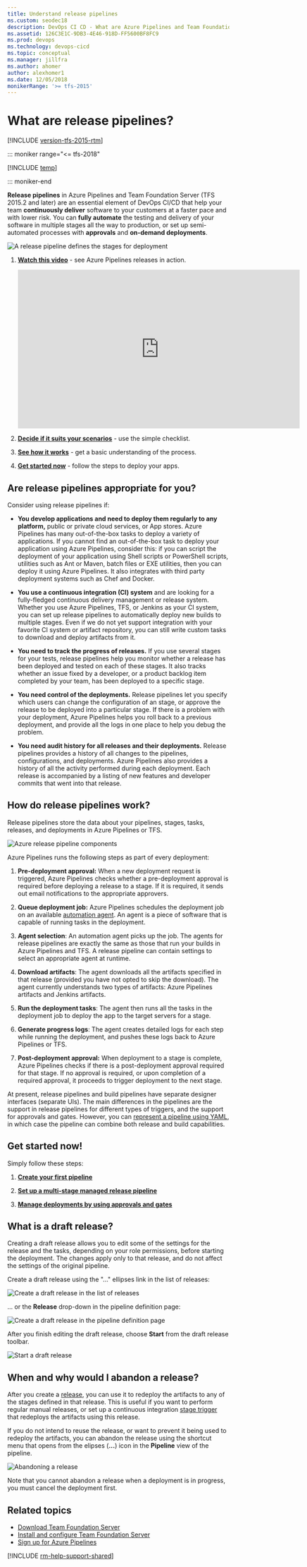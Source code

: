 ```yaml
---
title: Understand release pipelines
ms.custom: seodec18
description: DevOps CI CD - What are Azure Pipelines and Team Foundation Server (TFS) release pipelines?
ms.assetid: 126C3E1C-9DB3-4E46-918D-FF5600BF8FC9
ms.prod: devops
ms.technology: devops-cicd
ms.topic: conceptual
ms.manager: jillfra
ms.author: ahomer
author: alexhomer1
ms.date: 12/05/2018
monikerRange: '>= tfs-2015'
---
```


# What are release pipelines?

[!INCLUDE [version-tfs-2015-rtm](../_shared/version-tfs-2015-rtm.md)]

::: moniker range="<= tfs-2018"

[!INCLUDE [temp](../_shared/concept-rename-note.md)]

::: moniker-end

**Release pipelines** in Azure Pipelines
and Team Foundation Server (TFS 2015.2 and later) are an essential
element of DevOps CI/CD that help your team **continuously deliver** software
to your customers at a faster pace and with lower risk.
You can **fully automate** the testing and delivery of your software
in multiple stages all the way to production, or set up
semi-automated processes with **approvals** and **on-demand deployments**.

![A release pipeline defines the stages for deployment](_img/what-is-release-management/understand-rm-01.1.png)

1. **[Watch this video](https://www.youtube.com/embed/zSPuRXTeZW8)** - see Azure Pipelines releases in action.

   <iframe width="640" height="360" src="https://www.youtube.com/embed/zSPuRXTeZW8" frameborder="0" allowfullscreen="true"></iframe><p />

1. **[Decide if it suits your scenarios](#isitforyou)** - use the simple checklist.

1. **[See how it works](#howrmworks)** - get a basic understanding of the process.

1. **[Get started now](#getstartednow)** - follow the steps to deploy your apps.

<a name="isitforyou"></a>
## Are release pipelines appropriate for you?

Consider using release pipelines if:

* **You develop applications and need to deploy them regularly to any platform,**
  public or private cloud services, or App stores. Azure Pipelines
  has many out-of-the-box tasks to deploy a variety of applications. If
  you cannot find an out-of-the-box task to deploy your application
  using Azure Pipelines, consider this: if you can script the
  deployment of your application using Shell scripts or PowerShell scripts,
  utilities such as Ant or Maven, batch files or EXE utilities, then
  you can deploy it using Azure Pipelines. It also integrates with third party deployment systems
  such as Chef and Docker.

* **You use a continuous integration (CI) system**
  and are looking for a fully-fledged continuous delivery management or release
  system. Whether you use Azure Pipelines, TFS, or
  Jenkins as your CI system, you can set up release pipelines to
  automatically deploy new builds to multiple stages. Even if
  we do not yet support integration with your favorite CI system or artifact
  repository, you can still write custom tasks to download and
  deploy artifacts from it.

* **You need to track the progress of releases.**
  If you use several stages for your tests, release pipelines
  help you monitor whether a release has been deployed and tested on each
  of these stages. It also tracks whether an issue fixed
  by a developer, or a product backlog item completed by your team, has
  been deployed to a specific stage.

* **You need control of the deployments.**
  Release pipelines let you specify which users can change the
  configuration of an stage, or approve the release to be
  deployed into a particular stage. If there is a problem with
  your deployment, Azure Pipelines helps you roll back to a previous
  deployment, and provide all the logs in one place to help you debug the
  problem.

* **You need audit history for all releases and their deployments.**
  Release pipelines provides a history of all changes to the pipelines,
  configurations, and deployments. Azure Pipelines also provides a history of all the
  activity performed during each deployment. Each release is accompanied
  by a listing of new features and developer commits that went into that
  release.

<a name="howrmworks"></a>
## How do release pipelines work?

Release pipelines store the data about your pipelines,
stages, tasks, releases, and deployments in Azure Pipelines or TFS.

![Azure release pipeline components](_img/what-is-release-management/understand-rm-05.png)

Azure Pipelines runs the following steps as part of every deployment:

1. **Pre-deployment approval:** When a new deployment request is triggered,
   Azure Pipelines checks whether a pre-deployment approval is required
   before deploying a release to a stage. If it is required, it sends
   out email notifications to the appropriate approvers.

1. **Queue deployment job:** Azure Pipelines schedules the deployment job on
   an available [automation agent](../agents/agents.md). An agent is a piece
   of software that is capable of running tasks in the deployment.

1. **Agent selection**: An automation agent picks up the job.
   The agents for release pipelines are exactly the same as those that run your
   builds in Azure Pipelines and TFS. A release pipeline can
   contain settings to select an appropriate agent at runtime.

1. **Download artifacts**: The agent downloads all the artifacts specified
   in that release (provided you have not opted to skip the download). The
   agent currently understands two types of artifacts: Azure Pipelines artifacts
   and Jenkins artifacts.

1. **Run the deployment tasks**: The agent then runs all the tasks in the
   deployment job to deploy the app to the target servers for a stage.

1. **Generate progress logs**: The agent creates detailed logs for each
   step while running the deployment, and pushes these logs back to Azure Pipelines
   or TFS.

1. **Post-deployment approval:** When deployment to a stage is complete,
   Azure Pipelines checks if there is a post-deployment approval required
   for that stage. If no approval is required, or upon completion of
   a required approval, it proceeds to trigger deployment to
   the next stage.

At present, release pipelines and build pipelines have separate designer interfaces
(separate UIs). The main differences in the pipelines are the support in release
pipelines for different types of triggers, and the support for approvals and gates.
However, you can [represent a pipeline using YAML](../get-started-yaml.md), in which case the
pipeline can combine both release and build capabilities. 

<a name="getstartednow"></a>
## Get started now!

Simply follow these steps:

1. **[Create your first pipeline](../get-started-yaml.md)**

1. **[Set up a multi-stage managed release pipeline](define-multistage-release-process.md)**
    
1. **[Manage deployments by using approvals and gates](deploy-using-approvals.md)**

<a name="draftrelease"></a>
## What is a draft release?

Creating a draft release allows you to edit some of the settings for the release and the tasks,
depending on your role permissions, before starting the deployment.
The changes apply only to that release, and do not affect the settings of the original pipeline.

Create a draft release using the "..." ellipses link in the list of releases:

![Create a draft release in the list of releases](_img/what-is-release-management/draft-release.png)

... or the **Release** drop-down in the pipeline definition page: 

![Create a draft release in the pipeline definition page](_img/what-is-release-management/new-draft-release.png)

After you finish editing the draft release, choose **Start** from the draft release toolbar. 

![Start a draft release](_img/what-is-release-management/start-draft.png)

<a name="draftrelease"></a>
## When and why would I abandon a release?

After you create a [release](releases.md), you can use it to redeploy the artifacts
to any of the stages defined in that release.
This is useful if you want to perform regular manual releases, or set up a 
continuous integration [stage trigger](triggers.md#env-triggers)
that redeploys the artifacts using this release.

If you do not intend to reuse the release, or want to prevent it being used to redeploy the artifacts,
you can abandon the release using the shortcut menu that opens from the elipses (**...**) icon in the
**Pipeline** view of the pipeline.

![Abandoning a release](_img/what-is-release-management/abandon-release.png)

Note that you cannot abandon a release when a deployment is in progress, you must cancel the deployment first.

## Related topics

* [Download Team Foundation Server](https://visualstudio.microsoft.com/products/tfs-overview-vs)
* [Install and configure Team Foundation Server](/tfs/server/install/get-started)
* [Sign up for Azure Pipelines](https://visualstudio.microsoft.com/products/visual-studio-team-services-vs)

[!INCLUDE [rm-help-support-shared](../_shared/rm-help-support-shared.md)]

